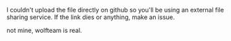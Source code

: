 I couldn't upload the file directly on github so you'll be using an external file sharing service. If the link dies or anything, make an issue.

not mine, wolfteam is real.
